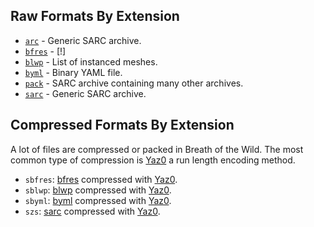 ## Raw Formats By Extension

* [`arc`](arc.md) - Generic SARC archive.
* [`bfres`](bfres.md) - [!]
* [`blwp`](blwp.md) - List of instanced meshes.
* [`byml`](byml.md) - Binary YAML file.
* [`pack`](sarc.md) - SARC archive containing many other archives.
* [`sarc`](sarc.md) - Generic SARC archive.

## Compressed Formats By Extension

A lot of files are compressed or packed in Breath of the Wild. The most common
type of compression is [Yaz0](yaz0.md) a run length encoding method.

* `sbfres`: [bfres](bfres.md) compressed with [Yaz0](yaz0.md).
* `sblwp`: [blwp](blwp.md) compressed with [Yaz0](yaz0.md).
* `sbyml`: [byml](byml.md) compressed with [Yaz0](yaz0.md).
* `szs`: [sarc](sarc.md) compressed with [Yaz0](yaz0.md).
